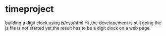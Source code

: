 # timeproject
building a digit clock using js/css/html
Hi ,the developement is still going the js file is not started yet,the result has to be a digit clock on a web page.
